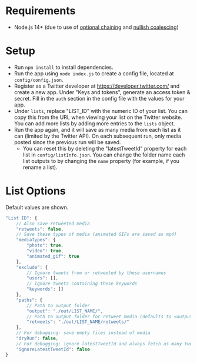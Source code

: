 # Requirements
- Node.js 14+ (due to use of [optional chaining](https://developer.mozilla.org/en-US/docs/Web/JavaScript/Reference/Operators/Optional_chaining) and [nullish coalescing](https://developer.mozilla.org/en-US/docs/Web/JavaScript/Reference/Operators/Nullish_coalescing_operator))

# Setup

- Run `npm install` to install dependencies.
- Run the app using `node index.js` to create a config file, located at `config/config.json`.
- Register as a Twitter developer at <https://developer.twitter.com/> and create a new app. Under "Keys and tokens", generate an access token & secret. Fill in the `auth` section in the config file with the values for your app.
- Under `lists`, replace "LIST_ID" with the numeric ID of your list. You can copy this from the URL when viewing your list on the Twitter website. You can add more lists by adding more entries to the `lists` object.
- Run the app again, and it will save as many media from each list as it can (limited by the Twitter API). On each subsequent run, only media posted since the previous run will be saved.
    - You can reset this by deleting the "latestTweetId" property for each list in `config/listInfo.json`. You can change the folder name each list outputs to by changing the `name` property (for example, if you rename a list).

# List Options

Default values are shown.

```js
"List ID": {
    // Also save retweeted media
    "retweets": false,
    // Save these types of media (animated GIFs are saved as mp4)
    "mediaTypes": {
        "photo": true,
        "video": true,
        "animated_gif": true
    },
    "exclude": {
        // Ignore tweets from or retweeted by these usernames
        "users": [],
        // Ignore tweets containing these keywords
        "keywords": []
    },
    "paths": {
        // Path to output folder
        "output": "./out/LIST_NAME/",
        // Path to output folder for retweet media (defaults to <output folder>/retweets/)
        "retweets": "./out/LIST_NAME/retweets/"
    },
    // For debugging: save empty files instead of media
    "dryRun": false,
    // For debugging: ignore latestTweetId and always fetch as many tweets as possible
    "ignoreLatestTweetId": false
}